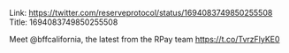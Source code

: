 Link:  https://twitter.com/reserveprotocol/status/1694083749850255508
Title: 1694083749850255508

Meet @bffcalifornia, the latest from the RPay team https://t.co/TvrzFlyKE0